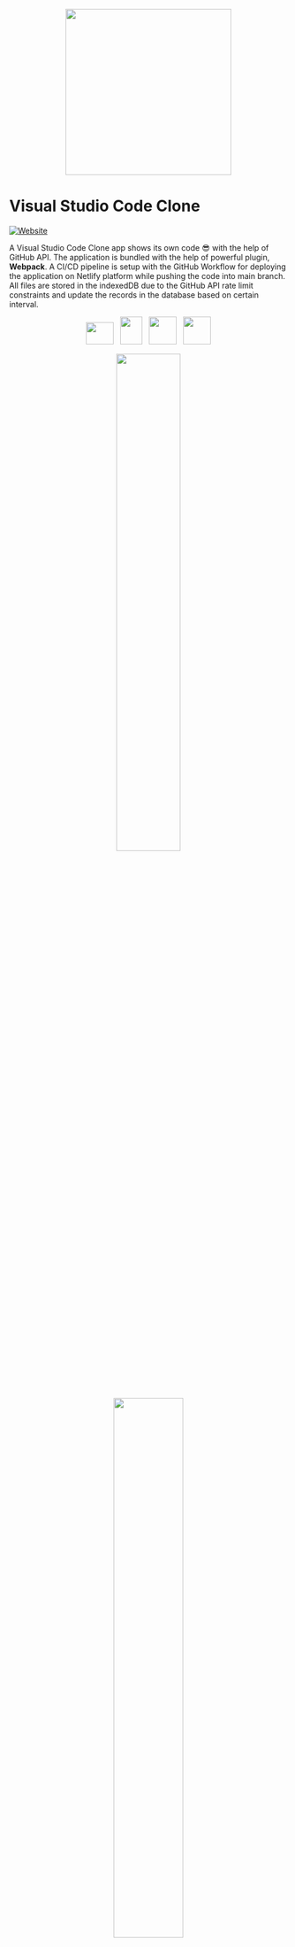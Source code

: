 <p align="center">  <img width="300" height="300" src="https://user-images.githubusercontent.com/806104/98771085-46d8f180-23a9-11eb-9caf-9d4c0f605749.png"> </p>

# Visual Studio Code Clone

[![Website](https://img.shields.io/badge/Website-Netlify-blue)](https://vscodeclone.netlify.app/)

A Visual Studio Code Clone app shows its own code :sunglasses: with the help of GitHub API. The application is bundled with the help of powerful plugin, **Webpack**. A CI/CD pipeline is setup with the GitHub Workflow for deploying the application on Netlify platform while pushing the code into main branch. All files are stored in the indexedDB due to the GitHub API rate limit constraints and update the records in the database based on certain interval.

<p align="center">  <img width="50" height="40" src="https://upload.wikimedia.org/wikipedia/commons/thumb/a/a7/React-icon.svg/512px-React-icon.svg.png?20220125121207">&nbsp;&nbsp;&nbsp;<img width="40" height="50" src="https://raw.githubusercontent.com/webpack/media/master/logo/icon.png">&nbsp;&nbsp;&nbsp;<img width="50" height="50" src="https://mui.com/static/icons/180x180.png">&nbsp;&nbsp;&nbsp;<img width="50" height="50" src="https://rxjs.dev/generated/images/marketing/home/Rx_Logo-512-512.png"></p>

<p align="center"><img src="https://miro.medium.com/max/1200/1*z6fvCk9Vk8t7oKkpQ82mKw.png" width="48%"></p>
<p align="center"><img src="https://miro.medium.com/max/888/1*ZxlxSFAWOlhSOFOo9IjT6g.png" width="50%"> </p>

1. VSCode Clone - **Host** app
2. Terminal - **Remote** app _(built using [xterm.js](https://www.npmjs.com/package/xterm))_

> **Note:** The application is not designed for responsiveness

# Libraries Used

1. [React 18](https://reactjs.org/docs/getting-started.html)
2. [Material UI 5](https://mui.com/material-ui/getting-started/installation/)
3. [Monaco Editor](https://microsoft.github.io/monaco-editor/)
4. [RxJs](https://rxjs.dev/guide/overview)
5. [Splitter](https://www.npmjs.com/package/@devbookhq/splitter)
6. [React Icons](https://www.npmjs.com/package/react-icons)
7. [Octokit](https://www.npmjs.com/package/octokit)
8. [idb](https://www.npmjs.com/package/idb)

# Feature

1. Supports dark and light theme
2. Added config setup for react in monaco editor
3. Support for opening multiple files
4. Added support for rendering some details in Statusbar like file type and cursor position.
5. Added horizontal splitter between Sidebar and Editor
6. Added vertical splitter between Panel and Editor
7. Display vscode marketplace most popular extensions
8. Display folder and files in the form of tree view in Sidebar
9. Display all currently opened files in Open Editor section
10. Added shortcut options for rich user experience
11. Added support for **Go to File** option
12. Shows toolbar menu options
13. Added support for breadcrumb path navigation
14. Support for viewing the images and markdown files

# Shortcuts

A list of shortcut options supported by the application mentioned below

| Controls          | Command                                     |
| ----------------- | ------------------------------------------- |
| `Ctrl+P`          | _Open **Go to File** Dialog_                |
| `` Ctrl+(`) ``    | _Open **Terminal** Panel_                   |
| `Ctrl+Shift+G G ` | _Toggle **Source Control** Sidebar Section_ |
| `Ctrl+K Ctrl+H `  | _Open **Output** Panel_                     |
| `Ctrl+K T `       | _Open **Color Preference** Dialog_          |
| `Ctrl+Shift+E`    | _Toggle **Explorer** Sidebar Section_       |
| `Ctrl+Shift+F`    | _Toggle **Search** Sidebar Section_         |
| `Ctrl+Shift+D`    | _Toggle **Run and Debug** Sidebar Section_  |
| `Ctrl+Shift+X`    | _Toggle **Extension** Sidebar Section_      |
| `Ctrl+Shift+Y`    | _Open **Debug** Panel_                      |
| `Ctrl+Shift+M`    | _Open **Problem** Panel_                    |
